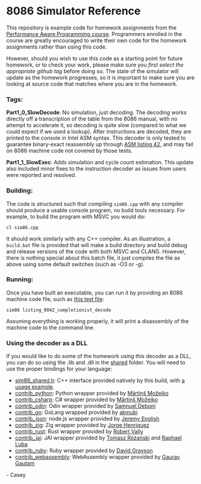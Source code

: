 # 8086 Simulator Reference

This repository is example code for homework assignments from the [Performance Aware Programming course](https://www.computerenhance.com/p/table-of-contents). Programmers enrolled in the course are greatly encouraged to write their own code for the homework assignments rather than using this code.

However, should you wish to use this code as a starting point for future homework, or to check your work, please make sure you _first select the appropriate github tag_ before doing so. The state of the simulator will update as the homework progresses, so it is important to make sure you are looking at source code that matches where you are in the homework.

### Tags:

**Part1_0_SlowDecode**: No simulation, just decoding. The decoding works directly off a transcription of the table from the 8086 manual, with no attempt to accelerate it, so decoding is quite slow (compared to what we could expect if we used a lookup). After instructions are decoded, they are printed to the console in Intel ASM syntax. This decoder is only tested to guarantee binary-exact reassembly up through [ASM listing 42](../part1/listing_0042_completionist_decode.asm), and may fail on 8086 machine code not covered by those tests.

**Part1_1_SlowExec**: Adds simulation and cycle count estimation. This update also included minor fixes to the instruction decoder as issues from users were reported and resolved.

### Building:

The code is structured such that compiling `sim86.cpp` with any compiler should produce a usable console program, no build tools necessary. For example, to build the program with MSVC you would do:

```
cl sim86.cpp
```

It should work similarly with any C++ compiler. As an illustration, a `build.bat` file is provided that will make a build directory and build debug and release versions of the code with both MSVC and CLANG. However, there is nothing special about this batch file, it just compiles the file as above using some default switches (such as -O3 or -g).

### Running:

Once you have built an executable, you can run it by providing an 8086 machine code file, such as [this test file](../part1/listing_0042_completionist_decode):

```
sim86 listing_0042_completionist_decode
```

Assuming everything is working properly, it will print a disassembly of the machine code to the command line.

### Using the decoder as a DLL

If you would like to do some of the homework using this decoder as a DLL, you can do so using the .lib and .dll in the [shared](./shared) folder. You will need to use the proper bindings for your language:

* [sim86_shared.h](./shared/sim86_shared.h): C++ interface provided natively by this build, with [a usage example](./shared/shared_library_test.cpp).
* [contrib_python](./shared/contrib_python): Python wrapper provided by [Mārtiņš Možeiko](https://github.com/mmozeiko)
* [contrib_csharp](./shared/contrib_csharp): C# wrapper provided by [Mārtiņš Možeiko](https://github.com/mmozeiko)
* [contrib_odin](./shared/contrib_odin): Odin wrapper provided by [Samnuel Deboni](https://github.com/SamuelDeboni)
* [contrib_go](./shared/contrib_go): GoLang wrapped provided by [akmubi](https://github.com/akmubi)
* [contrib_json](./shared/contrib_nodejs): node.js wrapper provided by [Jeremy English](https://github.com/jeng)
* [contrib_zig](./shared/contrib_zig): Zig wrapper provided by [Jorge Henriquez](https://github.com/penguingovernor)
* [contrib_rust](./shared/contrib_rust): Rust wrapper provided by [Robert Vally](https://github.com/shiver)
* [contrib_jai](./shared/contrib_jai): JAI wrapper provided by [Tomasz Różański](https://github.com/tomasz-rozanski) and [Raphael Luba](https://github.com/rluba)
* [contrib_ruby](./shared/contrib_ruby): Ruby wrapper provided by [David Grayson](https://github.com/DavidEGrayson)
* [contrib_webassembly](./shared/contrib_webassembly): WebAssembly wrapper provided by [Gaurav Gautam](https://github.com/gautam1168)

\- Casey
